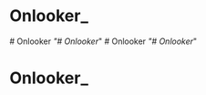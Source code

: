 # Onlooker_
#   O n l o o k e r _  
 "# Onlooker_" 
#   O n l o o k e r _  
 "# Onlooker_" 
# Onlooker_
